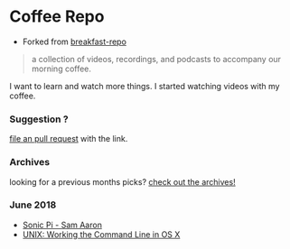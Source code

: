 # Coffee Repo #

* Forked from [breakfast-repo](https://github.com/ashleygwilliams/breakfast-repo)

> a collection of videos, recordings, and podcasts to accompany our morning coffee.

I want to learn and watch more things. I started watching videos with my coffee.

### Suggestion ?

[file an pull request](https://github.com/christopher-burke/coffee-repo/pulls) with the link.

### Archives

looking for a previous months picks? [check out the archives!](https://github.com/christopher-burke/coffee-repo/tree/coffee-repo/archives/)

### June 2018

* [Sonic Pi - Sam Aaron](https://youtu.be/UrfqA7ShYE0)
* [UNIX: Working the Command Line in OS X](https://youtu.be/eSLFB5rxSco)
